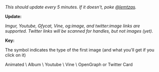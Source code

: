 *This should update every 5 minutes. If it doesn't, poke [@lemtzas](http://twitter.com/lemtzas).*

**Update:**

*Imgur, Youtube, Gfycat, Vine, og:image, and twitter:image links are supported. Twitter links will be scanned for handles, but not images (yet).*

**Key:**

The symbol indicates the type of the first image (and what you'll get if you click on it)

<i class="fa fa-spinner" title=""></i> Animated \\
<i class="fa fa-folder-open" title=""></i> Album \\
<i class="fa fa-youtube-play" title=""></i> Youtube \\
<i class="fa fa-vine" title=""></i> Vine \\
<i class="fa fa-binoculars" title=""></i> OpenGraph or Twitter Card